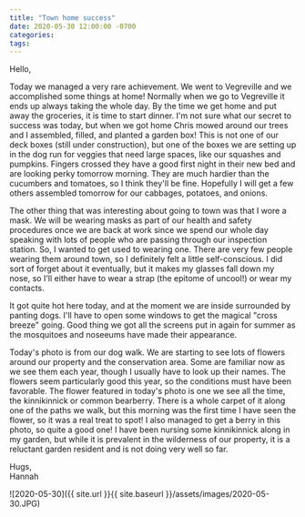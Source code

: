 ```yaml
---
title: "Town home success"
date: 2020-05-30 12:00:00 -0700
categories:
tags:
---
```


Hello,

Today we managed a very rare achievement. We went to Vegreville and we accomplished some things at home! Normally when we go to Vegreville it ends up always taking the whole day. By the time we get home and put away the groceries, it is time to start dinner. I'm not sure what our secret to success was today, but when we got home Chris mowed around our trees and I assembled, filled, and planted a garden box! This is not one of our deck boxes (still under construction), but one of the boxes we are setting up in the dog run for veggies that need large spaces, like our squashes and pumpkins. Fingers crossed they have a good first night in their new bed and are looking perky tomorrow morning. They are much hardier than the cucumbers and tomatoes, so I think they'll be fine. Hopefully I will get a few others assembled tomorrow for our cabbages, potatoes, and onions.

The other thing that was interesting about going to town was that I wore a mask. We will be wearing masks as part of our health and safety procedures once we are back at work since we spend our whole day speaking with lots of people who are passing through our inspection station. So, I wanted to get used to wearing one. There are very few people wearing them around town, so I definitely felt a little self-conscious. I did sort of forget about it eventually, but it makes my glasses fall down my nose, so I'll either have to wear a strap (the epitome of uncool!) or wear my contacts.

It got quite hot here today, and at the moment we are inside surrounded by panting dogs. I'll have to open some windows to get the magical "cross breeze" going. Good thing we got all the screens put in again for summer as the mosquitoes and noseeums have made their appearance.

Today's photo is from our dog walk. We are starting to see lots of flowers around our property and the conservation area. Some are familiar now as we see them each year, though I usually have to look up their names. The flowers seem particularly good this year, so the conditions must have been favorable. The flower featured in today's photo is one we see all the time, the kinnikinnick or common bearberry. There is a whole carpet of it along one of the paths we walk, but this morning was the first time I have seen the flower, so it was a real treat to spot! I also managed to get a berry in this photo, so quite a good one! I have been nursing some kinnikinnick along in my garden, but while it is prevalent in the wilderness of our property, it is a reluctant garden resident and is not doing very well so far.

Hugs,<br />
Hannah

![2020-05-30]({{ site.url }}{{ site.baseurl }}/assets/images/2020-05-30.JPG)